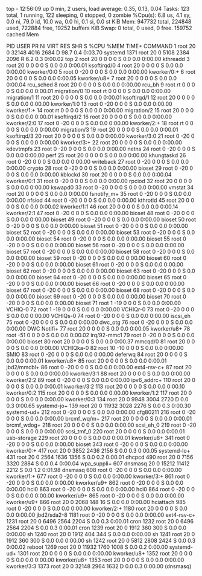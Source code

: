 top - 12:56:09 up 0 min,  2 users,  load average: 0.35, 0.13, 0.04
Tasks: 123 total,   1 running, 122 sleeping,   0 stopped,   0 zombie
%Cpu(s):  6.8 us,  4.1 sy,  0.0 ni, 79.0 id, 10.0 wa,  0.0 hi,  0.1 si,  0.0 st
KiB Mem:    947732 total,   224848 used,   722884 free,    19252 buffers
KiB Swap:        0 total,        0 used,        0 free.   159752 cached Mem

  PID USER      PR  NI    VIRT    RES    SHR S  %CPU %MEM     TIME+ COMMAND
    1 root      20   0   32148   4016   2684 D  98.7  0.4   0:03.70 systemd
 1371 root      20   0    5108   2384   2096 R   6.2  0.3   0:00.02 top
    2 root      20   0       0      0      0 S   0.0  0.0   0:00.00 kthreadd
    3 root      20   0       0      0      0 S   0.0  0.0   0:00.01 ksoftirqd/0
    4 root      20   0       0      0      0 S   0.0  0.0   0:00.00 kworker/0:0
    5 root       0 -20       0      0      0 S   0.0  0.0   0:00.00 kworker/0:+
    6 root      20   0       0      0      0 S   0.0  0.0   0:00.05 kworker/u8+
    7 root      20   0       0      0      0 S   0.0  0.0   0:00.04 rcu_sched
    8 root      20   0       0      0      0 S   0.0  0.0   0:00.00 rcu_bh
    9 root      rt   0       0      0      0 S   0.0  0.0   0:00.01 migration/0
   10 root      rt   0       0      0      0 S   0.0  0.0   0:00.00 migration/1
   11 root      20   0       0      0      0 S   0.0  0.0   0:00.01 ksoftirqd/1
   12 root      20   0       0      0      0 S   0.0  0.0   0:00.00 kworker/1:0
   13 root       0 -20       0      0      0 S   0.0  0.0   0:00.00 kworker/1:+
   14 root      rt   0       0      0      0 S   0.0  0.0   0:00.00 migration/2
   15 root      20   0       0      0      0 S   0.0  0.0   0:00.01 ksoftirqd/2
   16 root      20   0       0      0      0 S   0.0  0.0   0:00.00 kworker/2:0
   17 root       0 -20       0      0      0 S   0.0  0.0   0:00.00 kworker/2:+
   18 root      rt   0       0      0      0 S   0.0  0.0   0:00.00 migration/3
   19 root      20   0       0      0      0 S   0.0  0.0   0:00.01 ksoftirqd/3
   20 root      20   0       0      0      0 S   0.0  0.0   0:00.00 kworker/3:0
   21 root       0 -20       0      0      0 S   0.0  0.0   0:00.00 kworker/3:+
   22 root      20   0       0      0      0 S   0.0  0.0   0:00.00 kdevtmpfs
   23 root       0 -20       0      0      0 S   0.0  0.0   0:00.00 netns
   24 root       0 -20       0      0      0 S   0.0  0.0   0:00.00 perf
   25 root      20   0       0      0      0 S   0.0  0.0   0:00.00 khungtaskd
   26 root       0 -20       0      0      0 S   0.0  0.0   0:00.00 writeback
   27 root       0 -20       0      0      0 S   0.0  0.0   0:00.00 crypto
   28 root       0 -20       0      0      0 S   0.0  0.0   0:00.00 bioset
   29 root       0 -20       0      0      0 S   0.0  0.0   0:00.00 kblockd
   30 root      20   0       0      0      0 S   0.0  0.0   0:00.04 kworker/0:1
   31 root       0 -20       0      0      0 S   0.0  0.0   0:00.00 rpciod
   32 root      20   0       0      0      0 S   0.0  0.0   0:00.00 kswapd0
   33 root       0 -20       0      0      0 S   0.0  0.0   0:00.00 vmstat
   34 root      20   0       0      0      0 S   0.0  0.0   0:00.00 fsnotify_m+
   35 root       0 -20       0      0      0 S   0.0  0.0   0:00.00 nfsiod
   44 root       0 -20       0      0      0 S   0.0  0.0   0:00.00 kthrotld
   45 root      20   0       0      0      0 S   0.0  0.0   0:00.02 kworker/1:1
   46 root      20   0       0      0      0 S   0.0  0.0   0:00.14 kworker/2:1
   47 root       0 -20       0      0      0 S   0.0  0.0   0:00.00 bioset
   48 root       0 -20       0      0      0 S   0.0  0.0   0:00.00 bioset
   49 root       0 -20       0      0      0 S   0.0  0.0   0:00.00 bioset
   50 root       0 -20       0      0      0 S   0.0  0.0   0:00.00 bioset
   51 root       0 -20       0      0      0 S   0.0  0.0   0:00.00 bioset
   52 root       0 -20       0      0      0 S   0.0  0.0   0:00.00 bioset
   53 root       0 -20       0      0      0 S   0.0  0.0   0:00.00 bioset
   54 root       0 -20       0      0      0 S   0.0  0.0   0:00.00 bioset
   55 root       0 -20       0      0      0 S   0.0  0.0   0:00.00 bioset
   56 root       0 -20       0      0      0 S   0.0  0.0   0:00.00 bioset
   57 root       0 -20       0      0      0 S   0.0  0.0   0:00.00 bioset
   58 root       0 -20       0      0      0 S   0.0  0.0   0:00.00 bioset
   59 root       0 -20       0      0      0 S   0.0  0.0   0:00.00 bioset
   60 root       0 -20       0      0      0 S   0.0  0.0   0:00.00 bioset
   61 root       0 -20       0      0      0 S   0.0  0.0   0:00.00 bioset
   62 root       0 -20       0      0      0 S   0.0  0.0   0:00.00 bioset
   63 root       0 -20       0      0      0 S   0.0  0.0   0:00.00 bioset
   64 root       0 -20       0      0      0 S   0.0  0.0   0:00.00 bioset
   65 root       0 -20       0      0      0 S   0.0  0.0   0:00.00 bioset
   66 root       0 -20       0      0      0 S   0.0  0.0   0:00.00 bioset
   67 root       0 -20       0      0      0 S   0.0  0.0   0:00.00 bioset
   68 root       0 -20       0      0      0 S   0.0  0.0   0:00.00 bioset
   69 root       0 -20       0      0      0 S   0.0  0.0   0:00.00 bioset
   70 root       0 -20       0      0      0 S   0.0  0.0   0:00.00 bioset
   71 root       1 -19       0      0      0 S   0.0  0.0   0:00.00 VCHIQ-0
   72 root       1 -19       0      0      0 S   0.0  0.0   0:00.00 VCHIQr-0
   73 root       0 -20       0      0      0 S   0.0  0.0   0:00.00 VCHIQs-0
   74 root       0 -20       0      0      0 S   0.0  0.0   0:00.00 iscsi_eh
   75 root       0 -20       0      0      0 S   0.0  0.0   0:00.00 dwc_otg
   76 root       0 -20       0      0      0 S   0.0  0.0   0:00.00 DWC Notifi+
   77 root      20   0       0      0      0 S   0.0  0.0   0:00.05 kworker/u8+
   78 root     -51   0       0      0      0 S   0.0  0.0   0:00.02 irq/92-mmc1
   79 root       0 -20       0      0      0 S   0.0  0.0   0:00.00 bioset
   80 root      20   0       0      0      0 S   0.0  0.0   0:00.37 mmcqd/0
   81 root      20   0       0      0      0 S   0.0  0.0   0:00.00 VCHIQka-0
   82 root      10 -10       0      0      0 S   0.0  0.0   0:00.00 SMIO
   83 root       0 -20       0      0      0 S   0.0  0.0   0:00.00 deferwq
   84 root      20   0       0      0      0 S   0.0  0.0   0:00.01 kworker/u8+
   85 root      20   0       0      0      0 S   0.0  0.0   0:00.01 jbd2/mmcbl+
   86 root       0 -20       0      0      0 S   0.0  0.0   0:00.00 ext4-rsv-c+
   87 root      20   0       0      0      0 S   0.0  0.0   0:00.00 kworker/3:1
   88 root      20   0       0      0      0 S   0.0  0.0   0:00.00 kworker/2:2
   89 root       0 -20       0      0      0 S   0.0  0.0   0:00.00 ipv6_addrc+
  110 root      20   0       0      0      0 S   0.0  0.0   0:00.01 kworker/3:2
  113 root      20   0       0      0      0 S   0.0  0.0   0:00.10 kworker/0:2
  115 root      20   0       0      0      0 S   0.0  0.0   0:00.00 kworker/1:2
  117 root      20   0       0      0      0 S   0.0  0.0   0:00.00 kworker/0:3
  134 root      20   0    9948   3004   2720 D   0.0  0.3   0:00.65 systemd-jo+
  139 root      20   0   11932   3028   2276 S   0.0  0.3   0:00.30 systemd-ud+
  212 root       0 -20       0      0      0 S   0.0  0.0   0:00.00 cfg80211
  216 root       0 -20       0      0      0 S   0.0  0.0   0:00.00 brcmf_wq/m+
  217 root      20   0       0      0      0 S   0.0  0.0   0:00.01 brcmf_wdog+
  218 root      20   0       0      0      0 S   0.0  0.0   0:00.00 scsi_eh_0
  219 root       0 -20       0      0      0 S   0.0  0.0   0:00.00 scsi_tmf_0
  220 root      20   0       0      0      0 S   0.0  0.0   0:00.01 usb-storage
  229 root      20   0       0      0      0 S   0.0  0.0   0:00.01 kworker/u8+
  341 root       0 -20       0      0      0 S   0.0  0.0   0:00.00 bioset
  343 root       0 -20       0      0      0 S   0.0  0.0   0:00.00 kworker/0:+
  417 root      20   0    3852   2436   2156 S   0.0  0.3   0:00.05 systemd-lo+
  431 root      20   0    2564   1636   1356 S   0.0  0.2   0:00.01 dhcpcd
  490 root      20   0    7156   3320   2884 S   0.0  0.4   0:00.04 wpa_suppli+
  607 dnsmasq   20   0   15212  11412   2212 S   0.0  1.2   0:01.98 dnsmasq
  608 root       0 -20       0      0      0 S   0.0  0.0   0:00.00 kworker/1:+
  677 root       0 -20       0      0      0 S   0.0  0.0   0:00.00 kworker/3:+
  861 root       0 -20       0      0      0 S   0.0  0.0   0:00.00 kworker/u9+
  862 root       0 -20       0      0      0 S   0.0  0.0   0:00.00 hci0
  863 root       0 -20       0      0      0 S   0.0  0.0   0:00.00 hci0
  864 root       0 -20       0      0      0 S   0.0  0.0   0:00.00 kworker/u9+
  865 root       0 -20       0      0      0 S   0.0  0.0   0:00.00 kworker/u9+
  866 root      20   0    2068    148     16 S   0.0  0.0   0:00.00 hciattach
  985 root       0 -20       0      0      0 S   0.0  0.0   0:00.00 kworker/2:+
 1180 root      20   0       0      0      0 S   0.0  0.0   0:00.00 jbd2/sda2-8
 1181 root       0 -20       0      0      0 S   0.0  0.0   0:00.00 ext4-rsv-c+
 1231 root      20   0    6496   2564   2204 S   0.0  0.3   0:00.01 cron
 1232 root      20   0    6496   2564   2204 S   0.0  0.3   0:00.01 cron
 1239 root      20   0    1912    360    300 S   0.0  0.0   0:00.00 sh
 1240 root      20   0    1912    404    344 S   0.0  0.0   0:00.00 sh
 1241 root      20   0    1912    360    300 S   0.0  0.0   0:00.00 sh
 1242 root      20   0    5812   2808   2424 S   0.0  0.3   0:00.02 reboot
 1269 root      20   0   11932   1760   1008 S   0.0  0.2   0:00.00 systemd-ud+
 1301 root      20   0       0      0      0 S   0.0  0.0   0:00.00 kworker/u8+
 1352 root      20   0       0      0      0 S   0.0  0.0   0:00.00 kworker/u8+
 1353 root      20   0       0      0      0 S   0.0  0.0   0:00.00 kworker/3:3
 1373 root      20   0   32148   2964   1632 D   0.0  0.3   0:00.00 (dnsmasq)

